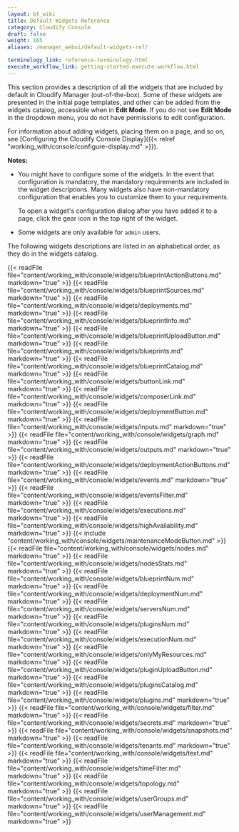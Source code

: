 ```yaml
---
layout: bt_wiki
title: Default Widgets Reference
category: Cloudify Console
draft: false
weight: 165
aliases: /manager_webui/default-widgets-ref/

terminology_link: reference-terminology.html
execute_workflow_link: getting-started-execute-workflow.html
---
```

This section provides a description of all the widgets that are included by default in Cloudify Manager (out-of-the-box). Some of these widgets are presented in the initial page templates, and other can be added from the widgets catalog, accessible when in **Edit Mode**.
If you do not see **Edit Mode** in the dropdown menu, you do not have permissions to edit configuration. 

For information about adding widgets, placing them on a page, and so on, see [Configuring the Cloudify Console Display]({{< relref "working_with/console/configure-display.md" >}}).

**Notes:**<br>

* You might have to configure some of the widgets. In the event that configuration is mandatory, the mandatory requirements are included in the widget descriptions. Many widgets also have non-mandatory configuration that enables you to customize them to your requirements.   

   To open a widget's configuration dialog after you have added it to a page, click the gear icon in the top right of the widget.

* Some widgets are only available for `admin` users. 

The following widgets descriptions are listed in an alphabetical order, as they do in the widgets catalog. 

{{< readFile file="content/working_with/console/widgets/blueprintActionButtons.md" markdown="true" >}}
{{< readFile file="content/working_with/console/widgets/blueprintSources.md" markdown="true" >}}
{{< readFile file="content/working_with/console/widgets/deployments.md" markdown="true" >}}
{{< readFile file="content/working_with/console/widgets/blueprintInfo.md" markdown="true" >}}
{{< readFile file="content/working_with/console/widgets/blueprintUploadButton.md" markdown="true" >}}
{{< readFile file="content/working_with/console/widgets/blueprints.md" markdown="true" >}}
{{< readFile file="content/working_with/console/widgets/blueprintCatalog.md" markdown="true" >}}
{{< readFile file="content/working_with/console/widgets/buttonLink.md" markdown="true" >}}
{{< readFile file="content/working_with/console/widgets/composerLink.md" markdown="true" >}}
{{< readFile file="content/working_with/console/widgets/deploymentButton.md" markdown="true" >}}
{{< readFile file="content/working_with/console/widgets/inputs.md" markdown="true" >}}
{{< readFile file="content/working_with/console/widgets/graph.md" markdown="true" >}}
{{< readFile file="content/working_with/console/widgets/outputs.md" markdown="true" >}}
{{< readFile file="content/working_with/console/widgets/deploymentActionButtons.md" markdown="true" >}}
{{< readFile file="content/working_with/console/widgets/events.md" markdown="true" >}}
{{< readFile file="content/working_with/console/widgets/eventsFilter.md" markdown="true" >}}
{{< readFile file="content/working_with/console/widgets/executions.md" markdown="true" >}}
{{< readFile file="content/working_with/console/widgets/highAvailability.md" markdown="true" >}}
{{< include "content/working_with/console/widgets/maintenanceModeButton.md" >}}
{{< readFile file="content/working_with/console/widgets/nodes.md" markdown="true" >}}
{{< readFile file="content/working_with/console/widgets/nodesStats.md" markdown="true" >}}
{{< readFile file="content/working_with/console/widgets/blueprintNum.md" markdown="true" >}}
{{< readFile file="content/working_with/console/widgets/deploymentNum.md" markdown="true" >}}
{{< readFile file="content/working_with/console/widgets/serversNum.md" markdown="true" >}}
{{< readFile file="content/working_with/console/widgets/pluginsNum.md" markdown="true" >}}
{{< readFile file="content/working_with/console/widgets/executionNum.md" markdown="true" >}}
{{< readFile file="content/working_with/console/widgets/onlyMyResources.md" markdown="true" >}}
{{< readFile file="content/working_with/console/widgets/pluginUploadButton.md" markdown="true" >}}
{{< readFile file="content/working_with/console/widgets/pluginsCatalog.md" markdown="true" >}}
{{< readFile file="content/working_with/console/widgets/plugins.md" markdown="true" >}}
{{< readFile file="content/working_with/console/widgets/filter.md" markdown="true" >}}
{{< readFile file="content/working_with/console/widgets/secrets.md" markdown="true" >}}
{{< readFile file="content/working_with/console/widgets/snapshots.md" markdown="true" >}}
{{< readFile file="content/working_with/console/widgets/tenants.md" markdown="true" >}}
{{< readFile file="content/working_with/console/widgets/text.md" markdown="true" >}}
{{< readFile file="content/working_with/console/widgets/timeFilter.md" markdown="true" >}}
{{< readFile file="content/working_with/console/widgets/topology.md" markdown="true" >}}
{{< readFile file="content/working_with/console/widgets/userGroups.md" markdown="true" >}}
{{< readFile file="content/working_with/console/widgets/userManagement.md" markdown="true" >}}